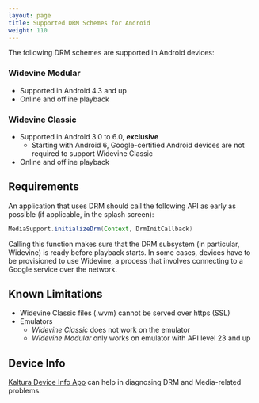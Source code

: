 ```yaml
---
layout: page
title: Supported DRM Schemes for Android 
weight: 110
---
```


The following DRM schemes are supported in Android devices:

### Widevine Modular  

* Supported in Android 4.3 and up
* Online and offline playback

### Widevine Classic  

* Supported in Android 3.0 to 6.0, **exclusive**
    * Starting with Android 6, Google-certified Android devices are not required to support Widevine Classic
* Online and offline playback

## Requirements

An application that uses DRM should call the following API as early as possible (if applicable, in the splash screen):

```java
MediaSupport.initializeDrm(Context, DrmInitCallback)
```

Calling this function makes sure that the DRM subsystem (in particular, Widevine) is ready before playback starts. In some cases, devices 
have to be provisioned to use Widevine, a process that involves connecting to a Google service over the network.

## Known Limitations  

* Widevine Classic files (.wvm) cannot be served over https (SSL)
* Emulators
	* *Widevine Classic* does not work on the emulator
	* *Widevine Modular* only works on emulator with API level 23 and up

## Device Info

[Kaltura Device Info App](https://play.google.com/store/apps/details?id=com.kaltura.kalturadeviceinfo) can help in diagnosing DRM and Media-related problems.

